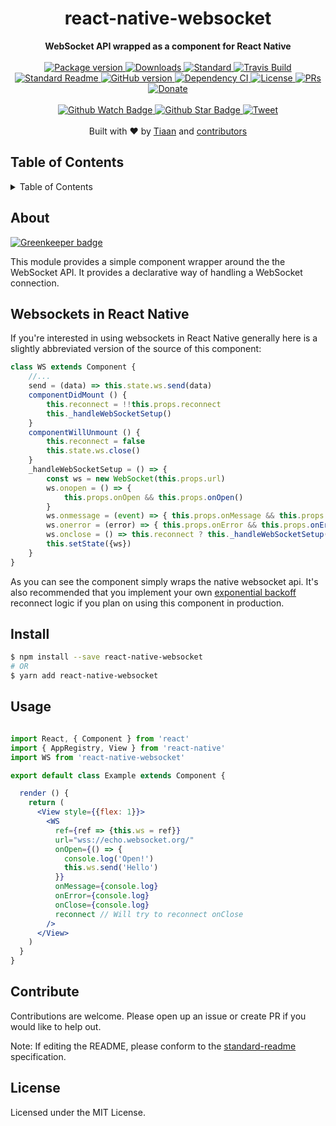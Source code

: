 <h1 align="center">react-native-websocket</h1>
<div align="center">
  <strong>WebSocket API wrapped as a component for React Native</strong>
</div>
<br>
<div align="center">
  <a href="https://npmjs.org/package/react-native-websocket">
    <img src="https://img.shields.io/npm/v/react-native-websocket.svg?style=flat-square" alt="Package version" />
  </a>
  <a href="https://npmjs.org/package/react-native-websocket">
  <img src="https://img.shields.io/npm/dm/react-native-websocket.svg?style=flat-square" alt="Downloads" />
  </a>
  <a href="https://github.com/feross/standard">
    <img src="https://img.shields.io/badge/code%20style-standard-brightgreen.svg?style=flat-square" alt="Standard" />
  </a>
  <a href="https://travis-ci.org/tiaanduplessis/react-native-websocket">
    <img src="https://img.shields.io/travis/tiaanduplessis/react-native-websocket.svg?style=flat-square" alt="Travis Build" />
  </a>
  <a href="https://github.com/RichardLitt/standard-readme)">
    <img src="https://img.shields.io/badge/standard--readme-OK-green.svg?style=flat-square" alt="Standard Readme" />
  </a>
  <a href="https://badge.fury.io/gh/tiaanduplessis%2Freact-native-websocket">
    <img src="https://badge.fury.io/gh/tiaanduplessis%2Freact-native-websocket.svg?style=flat-square" alt="GitHub version" />
  </a>
  <a href="https://dependencyci.com/github/tiaanduplessis/react-native-websocket">
    <img src="https://dependencyci.com/github/tiaanduplessis/react-native-websocket/badge?style=flat-square" alt="Dependency CI" />
  </a>
  <a href="https://github.com/tiaanduplessis/react-native-websocket/blob/master/LICENSE">
    <img src="https://img.shields.io/npm/l/react-native-websocket.svg?style=flat-square" alt="License" />
  </a>
  <a href="http://makeapullrequest.com">
    <img src="https://img.shields.io/badge/PRs-welcome-brightgreen.svg?style=flat-square" alt="PRs" />
  </a>
  <a href="https://www.paypal.me/tiaanduplessis/1">
    <img src="https://img.shields.io/badge/$-support-green.svg?style=flat-square" alt="Donate" />
  </a>
</div>
<br>
<div align="center">
  <a href="https://github.com/tiaanduplessis/react-native-websocket/watchers">
    <img src="https://img.shields.io/github/watchers/tiaanduplessis/react-native-websocket.svg?style=social" alt="Github Watch Badge" />
  </a>
  <a href="https://github.com/tiaanduplessis/react-native-websocket/stargazers">
    <img src="https://img.shields.io/github/stars/tiaanduplessis/react-native-websocket.svg?style=social" alt="Github Star Badge" />
  </a>
  <a href="https://twitter.com/intent/tweet?text=Check%20out%20react-native-websocket!%20https://github.com/tiaanduplessis/react-native-websocket%20%F0%9F%91%8D">
    <img src="https://img.shields.io/twitter/url/https/github.com/tiaanduplessis/react-native-websocket.svg?style=social" alt="Tweet" />
  </a>
</div>
<br>
<div align="center">
  Built with ❤︎ by <a href="tiaan.beer">Tiaan</a> and <a href="https://github.com/tiaanduplessis/react-native-websocket/graphs/contributors">contributors</a>
</div>

<h2>Table of Contents</h2>
<details>
  <summary>Table of Contents</summary>
  <li><a href="#about">About</a></li>
  <li><a href="#install">Install</a></li>
  <li><a href="#usage">Usage</a></li>
  <li><a href="#contribute">Contribute</a></li>
  <li><a href="#license">License</a></li>
</details>

## About

[![Greenkeeper badge](https://badges.greenkeeper.io/tiaanduplessis/react-native-websocket.svg)](https://greenkeeper.io/)

This module provides a simple component wrapper around the the WebSocket API. It provides a declarative way of handling a WebSocket connection.

## Websockets in React Native

If you're interested in using websockets in React Native generally here is a slightly abbreviated version of the source of this component:

```jsx
class WS extends Component {
	//...
	send = (data) => this.state.ws.send(data)
	componentDidMount () {
		this.reconnect = !!this.props.reconnect
		this._handleWebSocketSetup()
	}
	componentWillUnmount () {
		this.reconnect = false
		this.state.ws.close()
	}
	_handleWebSocketSetup = () => {
		const ws = new WebSocket(this.props.url)
		ws.onopen = () => {
			this.props.onOpen && this.props.onOpen()
		}
		ws.onmessage = (event) => { this.props.onMessage && this.props.onMessage(event) }
		ws.onerror = (error) => { this.props.onError && this.props.onError(error) }
		ws.onclose = () => this.reconnect ? this._handleWebSocketSetup() : (this.props.onClose && this.props.onClose())
		this.setState({ws})
	}
}
```

As you can see the component simply wraps the native websocket api. It's also recommended that you implement your own [exponential backoff](https://en.wikipedia.org/wiki/Exponential_backoff) reconnect logic if you plan on using this component in production.

## Install

```sh
$ npm install --save react-native-websocket
# OR
$ yarn add react-native-websocket
```

## Usage

```jsx

import React, { Component } from 'react'
import { AppRegistry, View } from 'react-native'
import WS from 'react-native-websocket'

export default class Example extends Component {

  render () {
    return (
      <View style={{flex: 1}}>
        <WS
          ref={ref => {this.ws = ref}}
          url="wss://echo.websocket.org/"
          onOpen={() => {
            console.log('Open!')
            this.ws.send('Hello')
          }}
          onMessage={console.log}
          onError={console.log}
          onClose={console.log}
          reconnect // Will try to reconnect onClose
        />
      </View>
    )
  }
}

```

## Contribute

Contributions are welcome. Please open up an issue or create PR if you would like to help out.

Note: If editing the README, please conform to the [standard-readme](https://github.com/RichardLitt/standard-readme) specification.

## License

Licensed under the MIT License.
